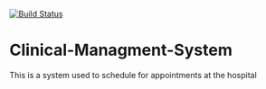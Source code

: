 [![Build Status](https://travis-ci.org/Proud-Sachinda/Clinical-Managment-System.svg?branch=master)](https://travis-ci.org/Proud-Sachinda/Clinical-Managment-System)



# Clinical-Managment-System
This is a system used to schedule for appointments at the hospital
